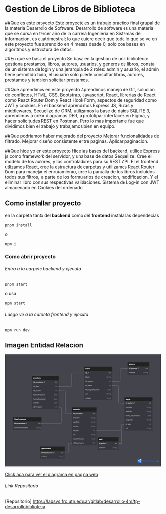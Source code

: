 # Gestion de Libros de Biblioteca

##Que es este proyecto
Este proyecto es un trabajo practico final grupal de la materia Desarrollo de Software. Desarrollo de software es una materia que se cursa en tercer año de la carrera Ingenieria en Sistemas de informacion, es cuatrimestral; lo que quiere decir que todo lo que se ve en este proyecto fue aprendido en 4 meses desde 0, solo con bases en algoritmos y estructura de datos.

##En que se basa el proyecto
Se basa en la gestion de una biblioteca: gestiona prestamos, libros, autores, usuarios, y generos de libros, consta de un sistema de login y una jerarquia de 2 roles: admin y usuario, el admin tiene permitido todo, el usuario solo puede consultar libros, autores, prestamos y tambien solicitar prestamos.

##Que aprendimos en este proyecto
Aprendimos manejo de Git, solucion de conflictos, HTML, CSS, Bootstrap, Javascript, React, librerias de React como React Router Dom y React Hook Form, aspectos de seguridad como JWT y cookies. En el backend aprendimos Express JS, Rutas y middlewares, Sequelize de ORM, utilizamos la base de datos SQLITE 3, aprendimos a crear diagramas DER, a prototipar interfaces en Figma, y hacer solicitudes REST en Postman. Pero lo mas importante fue que dividimos bien el trabajo y trabajamos bien en equipo.

##Que podriamos haber mejorado del proyecto
Mejorar funcionalidades de filtrado.
Mejorar diseño consistente entre paginas.
Aplicar paginacion.

##Que hice yo en este proyecto
Hice las bases del backend, utilice Express js como framework del servidor, y una base de datos Sequelize.
Cree el modelo de los autores, y los controladores para su REST API.
El el frontend utlizamos React, cree la estructura de carpetas y utilizamos React Router Dom para manejar el enrutamiento,
cree la pantalla de los libros incluidos todos sus filtros, la parte de los formularios de creacion, modificacion. Y el eliminar libro con sus respectivas validaciones.
Sistema de Log-in con JWT almacenado en Cookies del ordenador

## Como installar proyecto
en la carpeta tanto del **backend** como del **frontend** instala las dependecias  

```bash
pnpm install
```

o 

```bash
npm i
```

### Como abrir proyecto
###### Entra a la carpeta backend y ejecuta

```bash
pnpm start
```

o usa

```bash
npm start
```

###### Luego ve a la carpeta frontend y ejecuta
```bash
npm run dev
```

## Imagen Entidad Relacion
![image info](utils/diagrams/DER%20basico.png)

[Click aca para ver el diagrama en pagina web](https://dbdiagram.io/d/libros-DDS-666258899713410b05f98bbe)

###### Link Repositorio
[Repositorio] https://labsys.frc.utn.edu.ar/gitlab/desarrollo-4m/tp-desarrollobiblioteca

